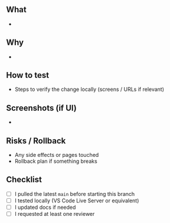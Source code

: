 ## What
- 

## Why
- 

## How to test
- Steps to verify the change locally (screens / URLs if relevant)

## Screenshots (if UI)
- 

## Risks / Rollback
- Any side effects or pages touched
- Rollback plan if something breaks

## Checklist
- [ ] I pulled the latest `main` before starting this branch
- [ ] I tested locally (VS Code Live Server or equivalent)
- [ ] I updated docs if needed
- [ ] I requested at least one reviewer
